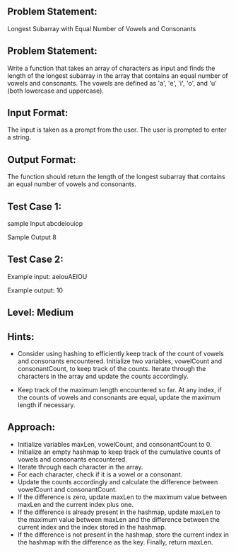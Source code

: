 ## Problem Statement:
Longest Subarray with 
Equal Number of Vowels
and Consonants

## Problem Statement:
Write a function that takes an array of characters as 
input and finds the length of the longest subarray in 
the array that contains an equal number of vowels 
and consonants. The vowels are defined as 
'a', 'e', 'i', 'o', and 'u' (both lowercase and uppercase).


## Input Format:
The input is taken as a prompt from the user. 
The user is prompted to enter a string.

## Output Format:
The function should return the length 
of the longest subarray that contains 
an equal number of vowels and 
consonants.

## Test Case 1:
sample Input
abcdeiouiop

Sample Output
8

## Test Case 2:
Example input:
aeiouAEIOU

Example output:
10

## Level: Medium

## Hints:
- Consider using hashing to efficiently keep track of the count of vowels and consonants encountered.
Initialize two variables, vowelCount and consonantCount, to keep track of the counts.
Iterate through the characters in the array and update the counts accordingly.

- Keep track of the maximum length encountered so far.
At any index, if the counts of vowels and consonants are equal, update the maximum length if necessary. 

## Approach:
- Initialize variables maxLen, vowelCount, and consonantCount to 0.
- Initialize an empty hashmap to keep track of the cumulative counts of vowels and consonants encountered.
- Iterate through each character in the array.
- For each character, check if it is a vowel or a consonant.
- Update the counts accordingly and calculate the difference between vowelCount and consonantCount.
- If the difference is zero, update maxLen to the maximum value between maxLen and the current index plus one.
- If the difference is already present in the hashmap, update maxLen to the maximum value between maxLen and the difference between the current index and the index stored in the hashmap.
- If the difference is not present in the hashmap, store the current index in the hashmap with the difference as the key.
Finally, return maxLen.
